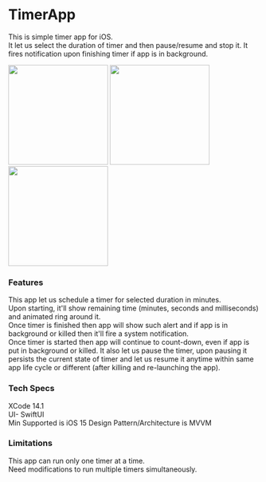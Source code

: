 # TimerApp

This is simple timer app for iOS.  
It let us select the duration of timer and then pause/resume and stop it. It fires notification upon finishing timer if app is in background.

<p align="left">
<img src="https://user-images.githubusercontent.com/14185009/202363161-f304d574-561d-4d9d-8e25-1eba2252337c.png" width="200">
<img src="https://user-images.githubusercontent.com/14185009/202363792-a44996ff-4428-4db6-8de4-513cf056d980.png" width="200">
<img src="https://user-images.githubusercontent.com/14185009/202364474-8a5b0ad1-7931-4c04-97f8-3a0bb3f1b244.png" width="200">
</p>

### Features
This app let us schedule a timer for selected duration in minutes.  
Upon starting, it'll show remaining time (minutes, seconds and milliseconds) and animated ring around it.  
Once timer is finished then app will show such alert and if app is in background or killed then it'll fire a system notification.  
Once timer is started then app will continue to count-down, even if app is put in background or killed.
It also let us pause the timer, upon pausing it persists the current state of timer and let us resume it anytime within same app life cycle or different (after killing and re-launching the app).  

### Tech Specs
XCode 14.1  
UI- SwiftUI  
Min Supported is iOS 15
Design Pattern/Architecture is MVVM

### Limitations
This app can run only one timer at a time.  
Need modifications to run multiple timers simultaneously.
                                                                                                                        

